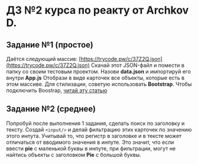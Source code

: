 # ДЗ №2 курса по реакту от Archkov D.

## Задание №1 (простое)

Даётся следующий массив: [https://trycode.pw/c/37Z2Q.json](https://trycode.pw/c/37Z2Q.json)
Скачай этот JSON-файл и помести в папку со своим тестовым проектом. Назови **data.json** и импортируй его внутри **App.js**
Отобрази в виде карточек все объекты, которые есть в этом массиве.
Для стилизации, советую использовать **Bootstrap**. Чтобы подключить Boostrap, [читай эту статью](https://www.notion.so/Bootstrap-6e2fedc4738148a995b51833b059896b)

## Задание №2 (среднее)

Попробуй после выполнения 1 задания, сделать поиск по заголовку и тексту.
Создай `<input/>` и делай фильтрацию этих карточек по значению этого инпута.
Учитывай то, что регистр в заголовке и в тексте может отличаться от вводимого значения в инпуте. Это значит, что если ввести **pie** с маленькой буквы в инпуте, при фильтрации, могут не найтись объекты с заголовком **Pie** с большой буквы.
